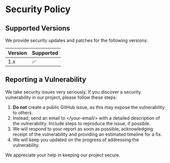 # Security Policy

## Supported Versions

We provide security updates and patches for the following versions:

| Version | Supported          |
| ------- | ------------------ |
| 1.x     | :white_check_mark: |

## Reporting a Vulnerability

We take security issues very seriously. If you discover a security vulnerability in our project, please follow these steps:

1. **Do not** create a public GitHub issue, as this may expose the vulnerability to others.
2. Instead, send an email to </your-email/> with a detailed description of the vulnerability. Include steps to reproduce the issue, if possible.
3. We will respond to your report as soon as possible, acknowledging receipt of the vulnerability and providing an estimated timeline for a fix.
4. We will keep you updated on the progress of addressing the vulnerability.

We appreciate your help in keeping our project secure.
